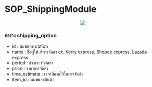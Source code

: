 # SOP_ShippingModule
<p align="center">
  <img src="https://i.imgur.com/5LtmN9S.png">
</p>

### ตาราง shipping_option
<ul>
<li>id : หมายเลข option</li>
<li>name : ชื่อผู้ให้บริการจัดส่ง ex. Kerry express, Shopee express, Lazada express</li>
<li>period : ช่วงเวลาที่จัดส่ง</li>
<li>price : ราคาการจัดส่ง</li>
  <li>time_estimate : เวลาที่คาดไว้ในการจัดส่ง</li>
  <li>item_id : หมายเลขสินค้า</li>
</ul>
